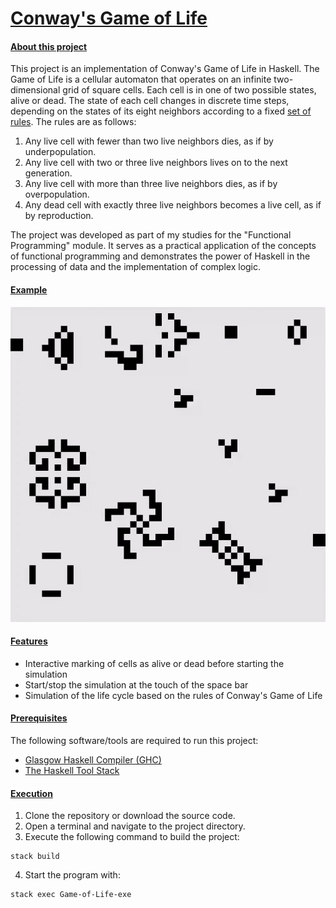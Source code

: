 # <ins>Conway's Game of Life</ins>

#### <ins>About this project</ins>

This project is an implementation of Conway's Game of Life in Haskell. The Game of Life is a cellular automaton that operates on an infinite two-dimensional grid of square cells. Each cell is in one of two possible states, alive or dead. The state of each cell changes in discrete time steps, depending on the states of its eight neighbors according to a fixed [set of rules](https://en.wikipedia.org/wiki/Conway%27s_Game_of_Life). The rules are as follows:
1. Any live cell with fewer than two live neighbors dies, as if by underpopulation.
2. Any live cell with two or three live neighbors lives on to the next generation.
3. Any live cell with more than three live neighbors dies, as if by overpopulation.
4. Any dead cell with exactly three live neighbors becomes a live cell, as if by reproduction.

The project was developed as part of my studies for the "Functional Programming" module. It serves as a practical application of the concepts of functional programming and demonstrates the power of Haskell in the processing of data and the implementation of complex logic.

#### <ins>Example</ins>

![Different patterns](resources/animation.gif)

#### <ins>Features</ins>
- Interactive marking of cells as alive or dead before starting the simulation
- Start/stop the simulation at the touch of the space bar
- Simulation of the life cycle based on the rules of Conway's Game of Life

#### <ins>Prerequisites</ins>

The following software/tools are required to run this project:

- [Glasgow Haskell Compiler (GHC)](https://www.haskell.org/ghc/)
- [The Haskell Tool Stack](https://docs.haskellstack.org/en/stable/README/)

#### <ins>Execution</ins>

1. Clone the repository or download the source code.
2. Open a terminal and navigate to the project directory.
3. Execute the following command to build the project:
```
stack build
```
4. Start the program with:
```
stack exec Game-of-Life-exe
```
